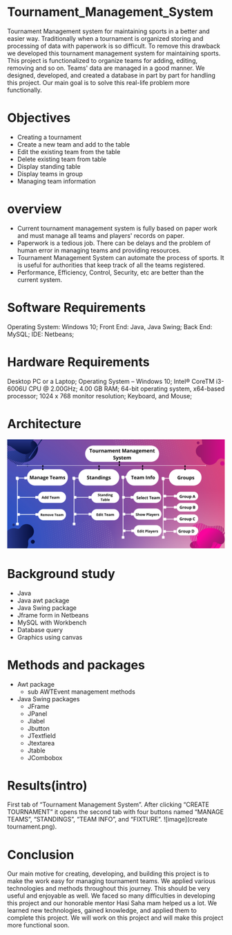 # Tournament_Management_System
Tournament Management system for maintaining sports in a better and easier way. Traditionally when a tournament is organized storing and processing of data with paperwork is so difficult. To remove this drawback we developed this tournament management system for maintaining sports. This project is functionalized to organize teams for adding, editing, removing and so on.  Teams' data are managed in a good manner. We designed, developed, and created a database in part by part for handling this project. Our main goal is to solve this real-life problem more functionally.

# Objectives
* Creating a tournament
* Create a new team and add to the table
* Edit the existing team from the table
* Delete existing team from table
* Display standing table
* Display teams in group
* Managing  team information

# overview
* Current tournament management system is fully based on paper work and must manage all teams and players' records on paper.
* Paperwork is a tedious job. There can be delays and the problem of human error in managing teams and providing resources.
* Tournament Management System  can automate the process of sports.  It is useful for authorities that keep track of all the teams registered.
* Performance, Efficiency, Control, Security, etc are better than the current  system.

# Software Requirements

Operating System:	Windows 10;
Front End:			Java, Java Swing;
Back End:			MySQL;
IDE:				Netbeans;

# Hardware Requirements

Desktop PC or a Laptop;
Operating System – Windows 10;
Intel® CoreTM i3-6006U CPU @ 2.00GHz;
4.00 GB RAM;
64-bit operating system, x64-based processor;
1024 x 768 monitor resolution;
Keyboard, and Mouse;

# Architecture
![image](Architecture.png)

# Background study
* Java
* Java awt package
* Java Swing package
* Jframe form in Netbeans
* MySQL with Workbench
* Database query
* Graphics using canvas

# Methods and packages
* Awt package
  * sub AWTEvent management methods
* Java Swing packages
  * JFrame
  * JPanel
  * Jlabel
  * Jbutton
  * JTextfield
  * Jtextarea
  * Jtable
  * JCombobox

# Results(intro)
First tab of “Tournament Management System”.  After clicking “CREATE TOURNAMENT” it opens the second tab with four buttons named “MANAGE TEAMS”, “STANDINGS”, “TEAM INFO”, and “FIXTURE”.
![image](create tournament.png).

# Conclusion
Our main motive for creating, developing, and building this project is to make the work easy for managing tournament teams. We applied various technologies and methods throughout this journey. This should be very useful and enjoyable as well. We faced so many difficulties in developing this project and our honorable mentor Hasi Saha mam helped us a lot. We learned new technologies, gained knowledge, and applied them to complete this project. We will work on this project and will make this project more functional soon.


